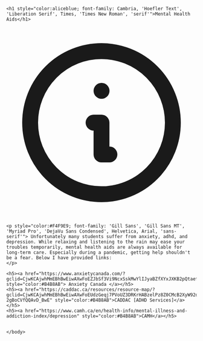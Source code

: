 <html lang="en">
<head>
<meta charset="UTF-8">
<title>Mental Health Aids</title>
</head>
<body>
<style>
	body {
	<svg xmlns="http://www.w3.org/2000/svg" xmlns:xlink="http://www.w3.org/1999/xlink" id="visual" viewBox="0 0 900 600" width="900" height="600" version="1.1"><rect x="0" y="0" width="900" height="600" fill="#001220"/><path d="M0 381L18.8 388.8C37.7 396.7 75.3 412.3 112.8 420.8C150.3 429.3 187.7 430.7 225.2 422C262.7 413.3 300.3 394.7 337.8 393.2C375.3 391.7 412.7 407.3 450.2 404.5C487.7 401.7 525.3 380.3 562.8 374C600.3 367.7 637.7 376.3 675.2 388.3C712.7 400.3 750.3 415.7 787.8 425C825.3 434.3 862.7 437.7 881.3 439.3L900 441L900 601L881.3 601C862.7 601 825.3 601 787.8 601C750.3 601 712.7 601 675.2 601C637.7 601 600.3 601 562.8 601C525.3 601 487.7 601 450.2 601C412.7 601 375.3 601 337.8 601C300.3 601 262.7 601 225.2 601C187.7 601 150.3 601 112.8 601C75.3 601 37.7 601 18.8 601L0 601Z" fill="#284b63"/><path d="M0 445L18.8 438.7C37.7 432.3 75.3 419.7 112.8 414.8C150.3 410 187.7 413 225.2 410.8C262.7 408.7 300.3 401.3 337.8 406.8C375.3 412.3 412.7 430.7 450.2 440.7C487.7 450.7 525.3 452.3 562.8 452.8C600.3 453.3 637.7 452.7 675.2 446.2C712.7 439.7 750.3 427.3 787.8 417.2C825.3 407 862.7 399 881.3 395L900 391L900 601L881.3 601C862.7 601 825.3 601 787.8 601C750.3 601 712.7 601 675.2 601C637.7 601 600.3 601 562.8 601C525.3 601 487.7 601 450.2 601C412.7 601 375.3 601 337.8 601C300.3 601 262.7 601 225.2 601C187.7 601 150.3 601 112.8 601C75.3 601 37.7 601 18.8 601L0 601Z" fill="#24465d"/><path d="M0 451L18.8 454.8C37.7 458.7 75.3 466.3 112.8 472.2C150.3 478 187.7 482 225.2 476.3C262.7 470.7 300.3 455.3 337.8 448.2C375.3 441 412.7 442 450.2 439.3C487.7 436.7 525.3 430.3 562.8 434.8C600.3 439.3 637.7 454.7 675.2 464.5C712.7 474.3 750.3 478.7 787.8 473C825.3 467.3 862.7 451.7 881.3 443.8L900 436L900 601L881.3 601C862.7 601 825.3 601 787.8 601C750.3 601 712.7 601 675.2 601C637.7 601 600.3 601 562.8 601C525.3 601 487.7 601 450.2 601C412.7 601 375.3 601 337.8 601C300.3 601 262.7 601 225.2 601C187.7 601 150.3 601 112.8 601C75.3 601 37.7 601 18.8 601L0 601Z" fill="#204156"/><path d="M0 483L18.8 482.7C37.7 482.3 75.3 481.7 112.8 478C150.3 474.3 187.7 467.7 225.2 471.7C262.7 475.7 300.3 490.3 337.8 499.5C375.3 508.7 412.7 512.3 450.2 514C487.7 515.7 525.3 515.3 562.8 511.7C600.3 508 637.7 501 675.2 493C712.7 485 750.3 476 787.8 473C825.3 470 862.7 473 881.3 474.5L900 476L900 601L881.3 601C862.7 601 825.3 601 787.8 601C750.3 601 712.7 601 675.2 601C637.7 601 600.3 601 562.8 601C525.3 601 487.7 601 450.2 601C412.7 601 375.3 601 337.8 601C300.3 601 262.7 601 225.2 601C187.7 601 150.3 601 112.8 601C75.3 601 37.7 601 18.8 601L0 601Z" fill="#1c3c50"/><path d="M0 527L18.8 522.3C37.7 517.7 75.3 508.3 112.8 511.5C150.3 514.7 187.7 530.3 225.2 536.5C262.7 542.7 300.3 539.3 337.8 531.7C375.3 524 412.7 512 450.2 510.2C487.7 508.3 525.3 516.7 562.8 524.3C600.3 532 637.7 539 675.2 539.5C712.7 540 750.3 534 787.8 528.3C825.3 522.7 862.7 517.3 881.3 514.7L900 512L900 601L881.3 601C862.7 601 825.3 601 787.8 601C750.3 601 712.7 601 675.2 601C637.7 601 600.3 601 562.8 601C525.3 601 487.7 601 450.2 601C412.7 601 375.3 601 337.8 601C300.3 601 262.7 601 225.2 601C187.7 601 150.3 601 112.8 601C75.3 601 37.7 601 18.8 601L0 601Z" fill="#183749"/><path d="M0 560L18.8 557.7C37.7 555.3 75.3 550.7 112.8 548.7C150.3 546.7 187.7 547.3 225.2 550.7C262.7 554 300.3 560 337.8 562.5C375.3 565 412.7 564 450.2 559.8C487.7 555.7 525.3 548.3 562.8 547.7C600.3 547 637.7 553 675.2 557.8C712.7 562.7 750.3 566.3 787.8 564C825.3 561.7 862.7 553.3 881.3 549.2L900 545L900 601L881.3 601C862.7 601 825.3 601 787.8 601C750.3 601 712.7 601 675.2 601C637.7 601 600.3 601 562.8 601C525.3 601 487.7 601 450.2 601C412.7 601 375.3 601 337.8 601C300.3 601 262.7 601 225.2 601C187.7 601 150.3 601 112.8 601C75.3 601 37.7 601 18.8 601L0 601Z" fill="#153243"/></svg>
	<rect xmlns="http://www.w3.org/2000/svg" x="0" y="0" width="900" height="600" fill="#001220"/>
	<path xmlns="http://www.w3.org/2000/svg" d="M0 381L18.8 388.8C37.7 396.7 75.3 412.3 112.8 420.8C150.3 429.3 187.7 430.7 225.2 422C262.7 413.3 300.3 394.7 337.8 393.2C375.3 391.7 412.7 407.3 450.2 404.5C487.7 401.7 525.3 380.3 562.8 374C600.3 367.7 637.7 376.3 675.2 388.3C712.7 400.3 750.3 415.7 787.8 425C825.3 434.3 862.7 437.7 881.3 439.3L900 441L900 601L881.3 601C862.7 601 825.3 601 787.8 601C750.3 601 712.7 601 675.2 601C637.7 601 600.3 601 562.8 601C525.3 601 487.7 601 450.2 601C412.7 601 375.3 601 337.8 601C300.3 601 262.7 601 225.2 601C187.7 601 150.3 601 112.8 601C75.3 601 37.7 601 18.8 601L0 601Z" fill="#284b63"/>
	<path xmlns="http://www.w3.org/2000/svg" d="M0 445L18.8 438.7C37.7 432.3 75.3 419.7 112.8 414.8C150.3 410 187.7 413 225.2 410.8C262.7 408.7 300.3 401.3 337.8 406.8C375.3 412.3 412.7 430.7 450.2 440.7C487.7 450.7 525.3 452.3 562.8 452.8C600.3 453.3 637.7 452.7 675.2 446.2C712.7 439.7 750.3 427.3 787.8 417.2C825.3 407 862.7 399 881.3 395L900 391L900 601L881.3 601C862.7 601 825.3 601 787.8 601C750.3 601 712.7 601 675.2 601C637.7 601 600.3 601 562.8 601C525.3 601 487.7 601 450.2 601C412.7 601 375.3 601 337.8 601C300.3 601 262.7 601 225.2 601C187.7 601 150.3 601 112.8 601C75.3 601 37.7 601 18.8 601L0 601Z" fill="#24465d"/>
	<path xmlns="http://www.w3.org/2000/svg" d="M0 451L18.8 454.8C37.7 458.7 75.3 466.3 112.8 472.2C150.3 478 187.7 482 225.2 476.3C262.7 470.7 300.3 455.3 337.8 448.2C375.3 441 412.7 442 450.2 439.3C487.7 436.7 525.3 430.3 562.8 434.8C600.3 439.3 637.7 454.7 675.2 464.5C712.7 474.3 750.3 478.7 787.8 473C825.3 467.3 862.7 451.7 881.3 443.8L900 436L900 601L881.3 601C862.7 601 825.3 601 787.8 601C750.3 601 712.7 601 675.2 601C637.7 601 600.3 601 562.8 601C525.3 601 487.7 601 450.2 601C412.7 601 375.3 601 337.8 601C300.3 601 262.7 601 225.2 601C187.7 601 150.3 601 112.8 601C75.3 601 37.7 601 18.8 601L0 601Z" fill="#204156"/>
	<path xmlns="http://www.w3.org/2000/svg" d="M0 483L18.8 482.7C37.7 482.3 75.3 481.7 112.8 478C150.3 474.3 187.7 467.7 225.2 471.7C262.7 475.7 300.3 490.3 337.8 499.5C375.3 508.7 412.7 512.3 450.2 514C487.7 515.7 525.3 515.3 562.8 511.7C600.3 508 637.7 501 675.2 493C712.7 485 750.3 476 787.8 473C825.3 470 862.7 473 881.3 474.5L900 476L900 601L881.3 601C862.7 601 825.3 601 787.8 601C750.3 601 712.7 601 675.2 601C637.7 601 600.3 601 562.8 601C525.3 601 487.7 601 450.2 601C412.7 601 375.3 601 337.8 601C300.3 601 262.7 601 225.2 601C187.7 601 150.3 601 112.8 601C75.3 601 37.7 601 18.8 601L0 601Z" fill="#1c3c50"/>
	<path xmlns="http://www.w3.org/2000/svg" d="M0 527L18.8 522.3C37.7 517.7 75.3 508.3 112.8 511.5C150.3 514.7 187.7 530.3 225.2 536.5C262.7 542.7 300.3 539.3 337.8 531.7C375.3 524 412.7 512 450.2 510.2C487.7 508.3 525.3 516.7 562.8 524.3C600.3 532 637.7 539 675.2 539.5C712.7 540 750.3 534 787.8 528.3C825.3 522.7 862.7 517.3 881.3 514.7L900 512L900 601L881.3 601C862.7 601 825.3 601 787.8 601C750.3 601 712.7 601 675.2 601C637.7 601 600.3 601 562.8 601C525.3 601 487.7 601 450.2 601C412.7 601 375.3 601 337.8 601C300.3 601 262.7 601 225.2 601C187.7 601 150.3 601 112.8 601C75.3 601 37.7 601 18.8 601L0 601Z" fill="#183749"/>
	<path xmlns="http://www.w3.org/2000/svg" d="M0 560L18.8 557.7C37.7 555.3 75.3 550.7 112.8 548.7C150.3 546.7 187.7 547.3 225.2 550.7C262.7 554 300.3 560 337.8 562.5C375.3 565 412.7 564 450.2 559.8C487.7 555.7 525.3 548.3 562.8 547.7C600.3 547 637.7 553 675.2 557.8C712.7 562.7 750.3 566.3 787.8 564C825.3 561.7 862.7 553.3 881.3 549.2L900 545L900 601L881.3 601C862.7 601 825.3 601 787.8 601C750.3 601 712.7 601 675.2 601C637.7 601 600.3 601 562.8 601C525.3 601 487.7 601 450.2 601C412.7 601 375.3 601 337.8 601C300.3 601 262.7 601 225.2 601C187.7 601 150.3 601 112.8 601C75.3 601 37.7 601 18.8 601L0 601Z" fill="#153243"/>
	}
	</svg>
	</style>
	
	<h1 style="color:aliceblue; font-family: Cambria, 'Hoefler Text', 'Liberation Serif', Times, 'Times New Roman', 'serif'">Mental Health Aids</h1>
	
<svg xmlns="http://www.w3.org/2000/svg" class="h-6 w-6" fill="none" viewBox="0 0 24 24" stroke="currentColor">
  <path stroke-linecap="round" stroke-linejoin="round" stroke-width="2" d="M13 16h-1v-4h-1m1-4h.01M21 12a9 9 0 11-18 0 9 9 0 0118 0z" />
</svg>

	<p style="color:#F4F9E9; font-family: 'Gill Sans', 'Gill Sans MT', 'Myriad Pro', 'DejaVu Sans Condensed', Helvetica, Arial, 'sans-serif'"> Unfortunately many students suffer from anxiety, adhd, and depression. While relaxing and listening to the rain may ease your troubles temporarily, mental health aids are always available for long-term care. Especially during a pandemic, getting help shouldn't be a fear. Below I have provided links:
	</p>

	<h5><a href="https://www.anxietycanada.com/?gclid=CjwKCAjwhMmEBhBwEiwAXwFoEZJbSf3Vi9NcxSskMwYlIJyaBZfXYxJXKB2pQtaefiONrn7sFr7nWxoCAh8QAvD_BwE" style="color:#B4B8AB"> Anxiety Canada </a></h5>
	<h5><a href="https://caddac.ca/resources/resource-map/?gclid=CjwKCAjwhMmEBhBwEiwAXwFoEUdzGeqj7PVoUZ3DRKrHABzelPz8Z0CMcB2XyW92dp8u9ku01Q-2gBoCVfQQAvD_BwE" style="color:#B4B8AB">CADDAC [ADHD Services]</a></h5>
	<h5><a href="https://www.camh.ca/en/health-info/mental-illness-and-addiction-index/depression" style="color:#B4B8AB">CAMH</a></h5>


	</body>
</html>
